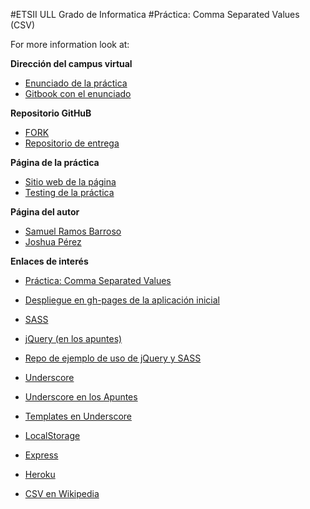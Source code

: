 #ETSII ULL Grado de Informatica 
#Práctica: Comma Separated Values (CSV)

For more information look at:


**Dirección del campus virtual**

* [Enunciado de la práctica](https://campusvirtual.ull.es/1516/mod/page/view.php?id=187375)
* [Gitbook con el enunciado](https://casianorodriguezleon.gitbooks.io/pl1516/content/practicas/csv.html)

**Repositorio GitHuB**

* [FORK](https://github.com/Losnen/localstorage-jquery-underscore-express-sass-heroku-joshua-samuel)
* [Repositorio de entrega](https://github.com/ULL-ESIT-GRADOII-DSI/localstorage-jquery-underscore-express-sass-heroku-joshua-samuel)

**Página de la práctica**

* [Sitio web de la página](https://ULL-ESIT-GRADOII-DSI.github.io/https://github.com/ULL-ESIT-GRADOII-DSI/localstorage-jquery-underscore-express-sass-heroku-joshua-samuel)
* [Testing de la práctica](https://ULL-ESIT-GRADOII-DSI.github.io/https://github.com/ULL-ESIT-GRADOII-DSI/localstorage-jquery-underscore-express-sass-heroku-joshua-samuel/test)

**Página del autor**

* [Samuel Ramos Barroso](http://losnen.github.io/)
* [Joshua Pérez](http://joshuape.github.io/)

**Enlaces de interés**

* [Práctica: Comma Separated Values](http://crguezl.github.io/pl-html/node11.html)
* [Despliegue en gh-pages de la aplicación inicial](http://crguezl.github.io/csv/) 
* [SASS](http://sass-lang.com/guide) 
* [jQuery (en los apuntes)](http://crguezl.github.io/pl-html/node11.html#SECTION04140070000000000000)
* [Repo de ejemplo de uso de jQuery y SASS](https://github.com/ULL-ESIT-GRADOII-DSI/jquery-simple-example) 

* [Underscore](http://underscorejs.org/)
* [Underscore en los Apuntes](http://crguezl.github.io/pl-html/node11.html#SECTION041400130000000000000)
* [Templates en Underscore](http://crguezl.github.io/pl-html/node11.html#SECTION041400140000000000000)

* [LocalStorage](https://casianorodriguezleon.gitbooks.io/pl1516/content/apuntes/localstorage.html)
* [Express](https://casianorodriguezleon.gitbooks.io/pl1516/content/apuntes/express.html)
* [Heroku](https://casianorodriguezleon.gitbooks.io/pl1516/content/apuntes/heroku.html)

* [CSV en Wikipedia](http://en.wikipedia.org/wiki/Comma-separated_values)
